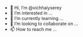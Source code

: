 - 👋 Hi, I’m @vichhaiyserey
- 👀 I’m interested in ...
- 🌱 I’m currently learning ...
- 💞️ I’m looking to collaborate on ...
- 📫 How to reach me ...

<!---
vichhaiyserey/vichhaiyserey is a ✨ special ✨ repository because its `README.md` (this file) appears on your GitHub profile.
You can click the Preview link to take a look at your changes.
--->
